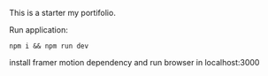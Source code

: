 This is a starter my portifolio.

Run application:
```
npm i && npm run dev
```

install framer motion dependency and run browser in localhost:3000
